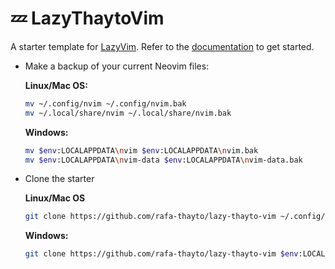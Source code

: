 # 💤 LazyThaytoVim

A starter template for [LazyVim](https://github.com/LazyVim/LazyVim).
Refer to the [documentation](https://lazyvim.github.io/installation) to get started.

- Make a backup of your current Neovim files:

  **Linux/Mac OS:**
  ```sh
  mv ~/.config/nvim ~/.config/nvim.bak
  mv ~/.local/share/nvim ~/.local/share/nvim.bak
  ```

  **Windows:**
  ```sh
  mv $env:LOCALAPPDATA\nvim $env:LOCALAPPDATA\nvim.bak
  mv $env:LOCALAPPDATA\nvim-data $env:LOCALAPPDATA\nvim-data.bak
  ```

- Clone the starter

  **Linux/Mac OS**
  ```sh
  git clone https://github.com/rafa-thayto/lazy-thayto-vim ~/.config/nvim
  ```

  **Windows:**
  ```sh
  git clone https://github.com/rafa-thayto/lazy-thayto-vim $env:LOCALAPPDATA\nvim
  ```
